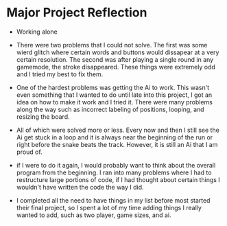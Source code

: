 # Major Project Reflection

- Working alone


- There were two problems that I could not solve.  The first was some wierd glitch where certain words and buttons would dissapear at a very certain resolution.  The second was after playing a single round in any gamemode, the stroke disappeared.  These things were extremely odd and I tried my best to fix them.
- One of the hardest problems was getting the Ai to work.  This wasn't even something that I wanted to do until late into this project, I got an idea on how to make it work and I tried it.  There were many problems along the way such as incorrect labeling of positions, looping, and resizing the board.
- All of which were solved more or less.  Every now and then I still see the Ai get stuck in a loop and it is always near the beginning of the run or right before the snake beats the track. However, it is still an Ai that I am proud of.
- if I were to do it again, I would probably want to think about the overall program from the beginning.  I ran into many problems where I had to restructure large portions of code, if I had thought about certain things I wouldn't have written the code the way I did.
- I completed all the need to have things in my list before most started their final project, so I spent a lot of my time adding things I really wanted to add, such as two player, game sizes, and ai.